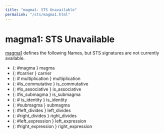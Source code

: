 ```yaml
---
title: "magma1: STS Unavailable"
permalink: "/sts/magma1.html"
---
```


# magma1: STS Unavailable


[magma1](/cd/magma1)
defines the following Names, but STS signatures are not currently available.


 *  {: #magma } magma
 *  {: #carrier } carrier
 *  {: # multiplication  }  multiplication 
 *  {: #is_commutative } is_commutative
 *  {: #is_associative } is_associative
 *  {: #is_submagma } is_submagma
 *  {: # is_identity  }  is_identity 
 *  {: #submagma } submagma
 *  {: #left_divides } left_divides
 *  {: #right_divides } right_divides
 *  {: #left_expression } left_expression
 *  {: #right_expression } right_expression